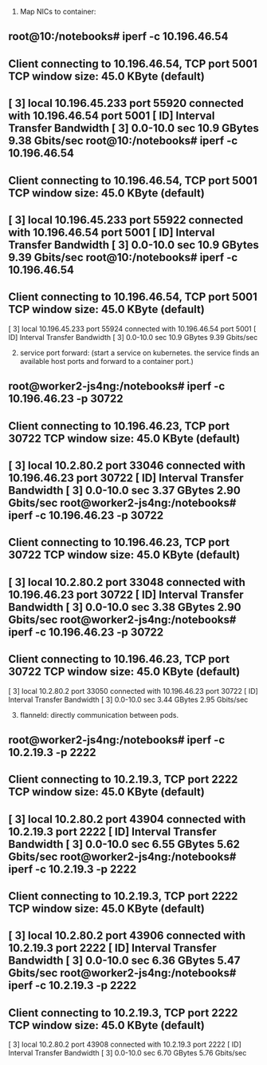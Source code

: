 1. Map NICs to container:

root@10:/notebooks# iperf -c 10.196.46.54
------------------------------------------------------------
Client connecting to 10.196.46.54, TCP port 5001
TCP window size: 45.0 KByte (default)
------------------------------------------------------------
[  3] local 10.196.45.233 port 55920 connected with 10.196.46.54 port 5001
[ ID] Interval       Transfer     Bandwidth
[  3]  0.0-10.0 sec  10.9 GBytes  9.38 Gbits/sec
root@10:/notebooks# iperf -c 10.196.46.54
------------------------------------------------------------
Client connecting to 10.196.46.54, TCP port 5001
TCP window size: 45.0 KByte (default)
------------------------------------------------------------
[  3] local 10.196.45.233 port 55922 connected with 10.196.46.54 port 5001
[ ID] Interval       Transfer     Bandwidth
[  3]  0.0-10.0 sec  10.9 GBytes  9.39 Gbits/sec
root@10:/notebooks# iperf -c 10.196.46.54
------------------------------------------------------------
Client connecting to 10.196.46.54, TCP port 5001
TCP window size: 45.0 KByte (default)
------------------------------------------------------------
[  3] local 10.196.45.233 port 55924 connected with 10.196.46.54 port 5001
[ ID] Interval       Transfer     Bandwidth
[  3]  0.0-10.0 sec  10.9 GBytes  9.39 Gbits/sec



2. service port forward: (start a service on kubernetes. the service finds an available host ports and forward to a container port.)

root@worker2-js4ng:/notebooks# iperf -c 10.196.46.23 -p 30722
------------------------------------------------------------
Client connecting to 10.196.46.23, TCP port 30722
TCP window size: 45.0 KByte (default)
------------------------------------------------------------
[  3] local 10.2.80.2 port 33046 connected with 10.196.46.23 port 30722
[ ID] Interval       Transfer     Bandwidth
[  3]  0.0-10.0 sec  3.37 GBytes  2.90 Gbits/sec
root@worker2-js4ng:/notebooks# iperf -c 10.196.46.23 -p 30722
------------------------------------------------------------
Client connecting to 10.196.46.23, TCP port 30722
TCP window size: 45.0 KByte (default)
------------------------------------------------------------
[  3] local 10.2.80.2 port 33048 connected with 10.196.46.23 port 30722
[ ID] Interval       Transfer     Bandwidth
[  3]  0.0-10.0 sec  3.38 GBytes  2.90 Gbits/sec
root@worker2-js4ng:/notebooks# iperf -c 10.196.46.23 -p 30722
------------------------------------------------------------
Client connecting to 10.196.46.23, TCP port 30722
TCP window size: 45.0 KByte (default)
------------------------------------------------------------
[  3] local 10.2.80.2 port 33050 connected with 10.196.46.23 port 30722
[ ID] Interval       Transfer     Bandwidth
[  3]  0.0-10.0 sec  3.44 GBytes  2.95 Gbits/sec



3. flanneld: directly communication between pods. 

root@worker2-js4ng:/notebooks# iperf -c 10.2.19.3 -p 2222
------------------------------------------------------------
Client connecting to 10.2.19.3, TCP port 2222
TCP window size: 45.0 KByte (default)
------------------------------------------------------------
[  3] local 10.2.80.2 port 43904 connected with 10.2.19.3 port 2222
[ ID] Interval       Transfer     Bandwidth
[  3]  0.0-10.0 sec  6.55 GBytes  5.62 Gbits/sec
root@worker2-js4ng:/notebooks# iperf -c 10.2.19.3 -p 2222
------------------------------------------------------------
Client connecting to 10.2.19.3, TCP port 2222
TCP window size: 45.0 KByte (default)
------------------------------------------------------------
[  3] local 10.2.80.2 port 43906 connected with 10.2.19.3 port 2222
[ ID] Interval       Transfer     Bandwidth
[  3]  0.0-10.0 sec  6.36 GBytes  5.47 Gbits/sec
root@worker2-js4ng:/notebooks# iperf -c 10.2.19.3 -p 2222
------------------------------------------------------------
Client connecting to 10.2.19.3, TCP port 2222
TCP window size: 45.0 KByte (default)
------------------------------------------------------------
[  3] local 10.2.80.2 port 43908 connected with 10.2.19.3 port 2222
[ ID] Interval       Transfer     Bandwidth
[  3]  0.0-10.0 sec  6.70 GBytes  5.76 Gbits/sec


